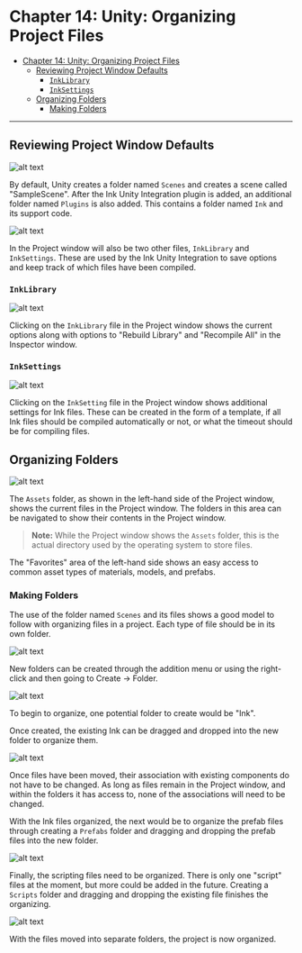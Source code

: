 # Chapter 14: Unity: Organizing Project Files

- [Chapter 14: Unity: Organizing Project Files](#chapter-14-unity-organizing-project-files)
  - [Reviewing Project Window Defaults](#reviewing-project-window-defaults)
    - [`InkLibrary`](#inklibrary)
    - [`InkSettings`](#inksettings)
  - [Organizing Folders](#organizing-folders)
    - [Making Folders](#making-folders)

---

## Reviewing Project Window Defaults

![alt text](./DefaultProjectWindow.png "Default Project Window")

By default, Unity creates a folder named `Scenes` and creates a scene called "SampleScene". After the Ink Unity Integration plugin is added, an additional folder named `Plugins` is also added. This contains a folder named `Ink` and its support code.

![alt text](./InkSettings.png "InkSettings")

In the Project window will also be two other files, `InkLibrary` and `InkSettings`. These are used by the Ink Unity Integration to save options and keep track of which files have been compiled.

### `InkLibrary`

![alt text](./InkLibrary.png "InkLibrary")

Clicking on the `InkLibrary` file in the Project window shows the current options along with options to "Rebuild Library" and "Recompile All" in the Inspector window.

### `InkSettings`

![alt text](./InkSettingsInspectorWindow.png "Ink Settings: Inspector Window")

Clicking on the `InkSetting` file in the Project window shows additional settings for Ink files. These can be created in the form of a template, if all Ink files should be compiled automatically or not, or what the timeout should be for compiling files.

## Organizing Folders

![alt text](./ProjectFolder.png "Project Folder")

The `Assets` folder, as shown in the left-hand side of the Project window, shows the current files in the Project window. The folders in this area can be navigated to show their contents in the Project window.

> **Note:** While the Project window shows the `Assets` folder, this is the actual directory used by the operating system to store files.

The "Favorites" area of the left-hand side shows an easy access to common asset types of materials, models, and prefabs.

### Making Folders

The use of the folder named `Scenes` and its files shows a good model to follow with organizing files in a project. Each type of file should be in its own folder.

![alt text](./CreateFolder.png "Create Folder")

New folders can be created through the addition menu or using the right-click and then going to Create -> Folder.

![alt text](./InkFolder.png "Ink Folder")

To begin to organize, one potential folder to create would be "Ink".

Once created, the existing Ink can be dragged and dropped into the new folder to organize them.

![alt text](./OrganizedInkFiles.png "Organized Ink Files")

Once files have been moved, their association with existing components do not have to be changed. As long as files remain in the Project window, and within the folders it has access to, none of the associations will need to be changed.

With the Ink files organized, the next would be to organize the prefab files through creating a `Prefabs` folder and dragging and dropping the prefab files into the new folder.

![alt text](./OrganizedPrefabs.png "Organized Prefabs")

Finally, the scripting files need to be organized. There is only one "script" files at the moment, but more could be added in the future. Creating a `Scripts` folder and dragging and dropping the existing file finishes the organizing.

![alt text](./OrganizedScripts.png "Organized Scripts")

With the files moved into separate folders, the project is now organized.
